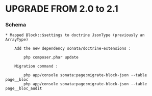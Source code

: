 UPGRADE FROM 2.0 to 2.1
=======================

### Schema

    * Mapped Block::$settings to doctrine JsonType (previously an ArrayType)

        Add the new dependency sonata/doctrine-extensions :

            php composer.phar update

        Migration command :

            php app/console sonata:page:migrate-block-json --table page__bloc
            php app/console sonata:page:migrate-block-json --table page__bloc_audit
